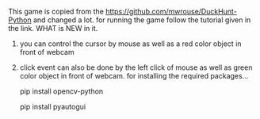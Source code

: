 This game is copied from the https://github.com/mwrouse/DuckHunt-Python and changed a lot.
for running the game follow the tutorial given in the link.
WHAT is NEW in it.
1. you can control the cursor by mouse as well as a red color object in front of webcam
2. click event can also be done by the left click of mouse as well as green color object in front of webcam.
for installing the required packages...

    pip install opencv-python

    pip install pyautogui
